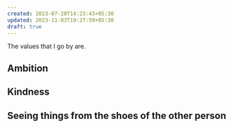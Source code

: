 ```yaml
---
created: 2023-07-20T14:23:43+05:30
updated: 2023-11-03T19:27:59+05:30
draft: true
---
```

The values that I go by are.

## Ambition

## Kindness

## Seeing things from the shoes of the other person

